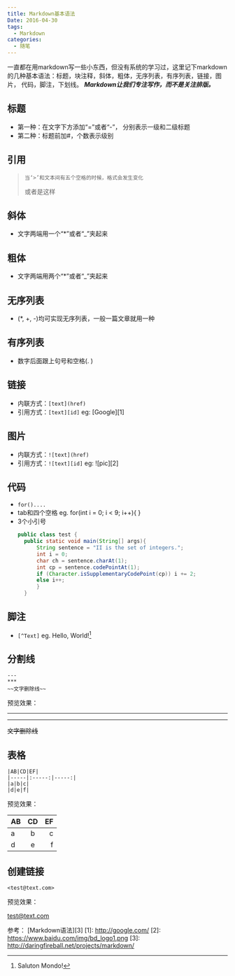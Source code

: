 ```yaml
---
title: Markdown基本语法
Date: 2016-04-30
tags:
  - Markdown
categories: 
  - 随笔
---
```


一直都在用markdown写一些小东西，但没有系统的学习过，这里记下markdown的几种基本语法：标题，块注释，斜体，粗体，无序列表，有序列表，链接，图片， 代码，脚注，下划线。
***Markdown让我们专注写作，而不是关注排版。***
<!--more-->
## 标题
- 第一种：在文字下方添加“=”或者“-”， 分别表示一级和二级标题
- 第二种：标题前加#，个数表示级别

## 引用

>     当‘>’和文本间有五个空格的时候，格式会发生变化
> 或者是这样

## 斜体
- 文字两端用一个“*”或者“_”夹起来

## 粗体
- 文字两端用两个“*”或者“_”夹起来

## 无序列表
- (*, +, -)均可实现无序列表，一般一篇文章就用一种

## 有序列表
- 数字后面跟上句号和空格(. )

## 链接
- 内联方式：`[text](href)`
- 引用方式：`[text][id]`
eg: [Google][1]

## 图片
- 内联方式：`![text](href)`
- 引用方式：`![text][id]`
eg: ![pic][2]

## 代码
- `for()....`
- tab和四个空格
eg.
        for(int i = 0; i < 9; i++){
        }
- 3个小引号
  ```Java
  public class test {
    public static void main(String[] args){
        String sentence = "II is the set of integers.";
        int i = 0;
        char ch = sentence.charAt(1);
        int cp = sentence.codePointAt(1);
        if (Character.isSupplementaryCodePoint(cp)) i += 2;
        else i++;
        }
    }
  ```

## 脚注
- `[^Text]`
eg. 
Hello, World![^1]

## 分割线

```
---
***
~~文字删除线~~
```
预览效果：

---
***
~~文字删除线~~

## 表格
```
|AB|CD|EF|
|-----|:-----:|-----:|
|a|b|c|
|d|e|f|
```
预览效果：

|AB|CD|EF|
|-----|:-----:|------:|
|a|b|c|
|d|e|f|


## 创建链接

```
<test@text.com>
```

预览效果：

<test@text.com>


参考： [Markdown语法][3]
[1]: http://google.com/
[2]: https://www.baidu.com/img/bd_logo1.png
[3]: http://daringfireball.net/projects/markdown/

[^1]: Saluton Mondo!



